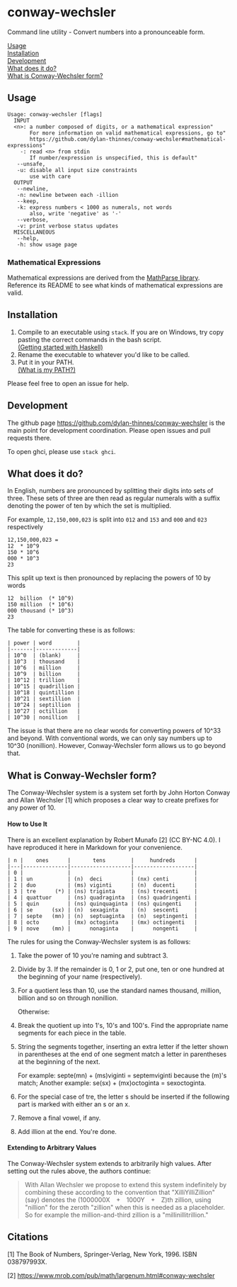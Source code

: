 # conway-wechsler
Command line utility - Convert numbers into a pronounceable form.

[Usage](#usage)  
[Installation](#installation)  
[Development](#development)  
[What does it do?](#what-does-it-do)  
[What is Conway-Wechsler form?](#what-is-conway-wechsler-form)

## Usage
```
Usage: conway-wechsler [flags]
  INPUT
  <n>: a number composed of digits, or a mathematical expression"
       For more information on valid mathematical expressions, go to"
       https://github.com/dylan-thinnes/conway-wechsler#mathematical-expressions"
    -: read <n> from stdin
       If number/expression is unspecified, this is default"
   --unsafe,
   -u: disable all input size constraints
       use with care
  OUTPUT
   --newline,
   -n: newline between each -illion
   --keep,
   -k: express numbers < 1000 as numerals, not words
       also, write 'negative' as '-'
   --verbose,
   -v: print verbose status updates
  MISCELLANEOUS
   --help,
   -h: show usage page
```

### Mathematical Expressions
Mathematical expressions are derived from the [MathParse library](https://github.com/dylan-thinnes/math-parser). Reference its README to see what kinds of mathematical expressions are valid.

## Installation
1. Compile to an executable using `stack`.
   If you are on Windows, try copy pasting the correct commands in the bash
   script.  
   [(Getting started with Haskell)](https://haskell-lang.org/get-started)
2. Rename the executable to whatever you'd like to be called.
3. Put it in your PATH.  
   [(What is my PATH?)](http://www.linfo.org/path_env_var.html)
   
Please feel free to open an issue for help.

## Development
The github page https://github.com/dylan-thinnes/conway-wechsler is the main point for development coordination. Please open issues and pull requests there.

To open ghci, please use `stack ghci`.

## What does it do?
In English, numbers are pronounced by splitting their digits into sets of three. These sets of three are then read as regular numerals with a suffix denoting the power of ten by which the set is multiplied.

For example, `12,150,000,023` is split into `012` and `153` and `000` and `023` respectively
```
12,150,000,023 = 
12  * 10^9
150 * 10^6
000 * 10^3
23
```
This split up text is then pronounced by replacing the powers of 10 by words
```
12  billion  (* 10^9)
150 million  (* 10^6)
000 thousand (* 10^3)
23
```

The table for converting these is as follows:
```
| power | word        |
|-------|-------------|
| 10^0  | (blank)     |
| 10^3  | thousand    |
| 10^6  | million     |
| 10^9  | billion     |
| 10^12 | trillion    |
| 10^15 | quadrillion |
| 10^18 | quintillion |
| 10^21 | sextillion  |
| 10^24 | septillion  |
| 10^27 | octillion   |
| 10^30 | nonillion   |
```

The issue is that there are no clear words for converting powers of 10^33 and beyond. With conventional words, we can only say numbers up to 10^30 (nonillion). However, Conway-Wechsler form allows us to go beyond that.

## What is Conway-Wechsler form?
The Conway-Wechsler system is a system set forth by John Horton Conway and Allan Wechsler [1] which proposes a clear way to create prefixes for any power of 10.

#### How to Use It

There is an excellent explanation by Robert Munafo [2] (CC BY-NC 4.0). I have reproduced it here in Markdown for your convenience.

```
| n |    ones      |       tens        |     hundreds      |
|---|--------------|-------------------|-------------------|
| 0 |              |                   |                   |
| 1 | un           | (n)  deci         | (nx) centi        |
| 2 | duo          | (ms) viginti      | (n)  ducenti      |
| 3 | tre      (*) | (ns) triginta     | (ns) trecenti     |
| 4 | quattuor     | (ns) quadraginta  | (ns) quadringenti |
| 5 | quin         | (ns) quinquaginta | (ns) quingenti    |
| 6 | se      (sx) | (n)  sexaginta    | (n)  sescenti     |
| 7 | septe   (mn) | (n)  septuaginta  | (n)  septingenti  |
| 8 | octo         | (mx) octoginta    | (mx) octingenti   |
| 9 | nove    (mn) |      nonaginta    |      nongenti     |
```

The rules for using the Conway-Wechsler system is as follows:
1. Take the power of 10 you're naming and subtract 3.
2. Divide by 3. If the remainder is 0, 1 or 2, put one, ten or one hundred at the beginning of your name (respectively).
3. For a quotient less than 10, use the standard names thousand, million, billion and so on through nonillion.

   Otherwise:
4. Break the quotient up into 1's, 10's and 100's. Find the appropriate name segments for each piece in the table.
5. String the segments together, inserting an extra letter if the letter shown in parentheses at the end of one segment match a letter in parentheses at the beginning of the next. 
   
   For example: septe(mn) + (ms)viginti = septemviginti because the (m)'s match; Another example: se(sx) + (mx)octoginta = sexoctoginta.
6. For the special case of tre, the letter s should be inserted if the following part is marked with either an s or an x.
7. Remove a final vowel, if any.
8. Add illion at the end. You're done. 

#### Extending to Arbitrary Values

The Conway-Wechsler system extends to arbitrarily high values. After setting out the rules above, the authors continue:
> With Allan Wechsler we propose to extend this system indefinitely by combining these according to the convention that "XilliYilliZillion" (say) denotes the (1000000X + 1000Y + Z)th zillion, using "nillion" for the zeroth "zillion" when this is needed as a placeholder. So for example the million-and-third zillion is a "millinillitrillion." 

## Citations

[1] The Book of Numbers, Springer-Verlag, New York, 1996. ISBN 038797993X.

[2] https://www.mrob.com/pub/math/largenum.html#conway-wechsler
